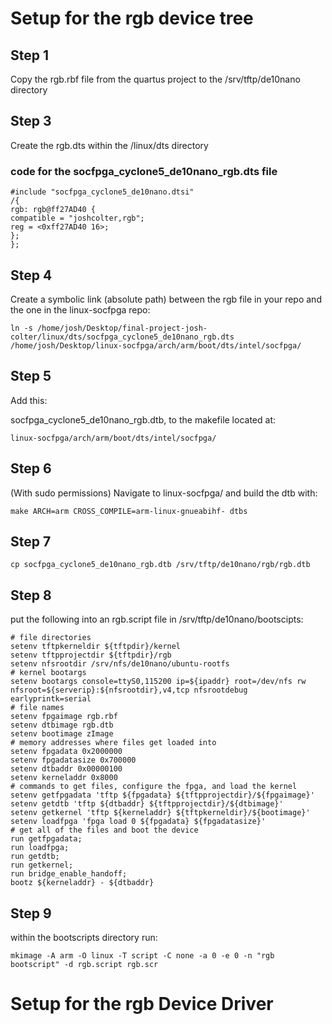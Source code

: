 # Setup for the rgb device tree

## Step 1

Copy the rgb.rbf file from the quartus project to the /srv/tftp/de10nano directory

## Step 3

Create the rgb.dts within the /linux/dts directory

### code for the socfpga_cyclone5_de10nano_rgb.dts file

```C?
#include "socfpga_cyclone5_de10nano.dtsi"
/{
rgb: rgb@ff27AD40 {
compatible = "joshcolter,rgb";
reg = <0xff27AD40 16>;
};
};
```

## Step 4

Create a symbolic link (absolute path) between the rgb file in your repo and the one in the linux-socfpga repo:

```ln -s /home/josh/Desktop/final-project-josh-colter/linux/dts/socfpga_cyclone5_de10nano_rgb.dts /home/josh/Desktop/linux-socfpga/arch/arm/boot/dts/intel/socfpga/```

## Step 5

Add this: 

socfpga_cyclone5_de10nano_rgb.dtb, to the makefile located at:

```linux-socfpga/arch/arm/boot/dts/intel/socfpga/```

## Step 6

(With sudo permissions) Navigate to linux-socfpga/ and build the dtb with:

```make ARCH=arm CROSS_COMPILE=arm-linux-gnueabihf- dtbs```

## Step 7 


```cp socfpga_cyclone5_de10nano_rgb.dtb /srv/tftp/de10nano/rgb/rgb.dtb```

## Step 8

put the following into an rgb.script file in /srv/tftp/de10nano/bootscipts:

```
# file directories
setenv tftpkerneldir ${tftpdir}/kernel
setenv tftpprojectdir ${tftpdir}/rgb
setenv nfsrootdir /srv/nfs/de10nano/ubuntu-rootfs
# kernel bootargs
setenv bootargs console=ttyS0,115200 ip=${ipaddr} root=/dev/nfs rw nfsroot=${serverip}:${nfsrootdir},v4,tcp nfsrootdebug earlyprintk=serial
# file names
setenv fpgaimage rgb.rbf
setenv dtbimage rgb.dtb
setenv bootimage zImage
# memory addresses where files get loaded into
setenv fpgadata 0x2000000
setenv fpgadatasize 0x700000
setenv dtbaddr 0x00000100
setenv kerneladdr 0x8000
# commands to get files, configure the fpga, and load the kernel
setenv getfpgadata 'tftp ${fpgadata} ${tftpprojectdir}/${fpgaimage}'
setenv getdtb 'tftp ${dtbaddr} ${tftpprojectdir}/${dtbimage}'
setenv getkernel 'tftp ${kerneladdr} ${tftpkerneldir}/${bootimage}'
setenv loadfpga 'fpga load 0 ${fpgadata} ${fpgadatasize}'
# get all of the files and boot the device
run getfpgadata;
run loadfpga;
run getdtb;
run getkernel;
run bridge_enable_handoff;
bootz ${kerneladdr} - ${dtbaddr}
```

## Step 9

within the bootscripts directory run:

```mkimage -A arm -O linux -T script -C none -a 0 -e 0 -n "rgb bootscript" -d rgb.script rgb.scr```


# Setup for the rgb Device Driver

